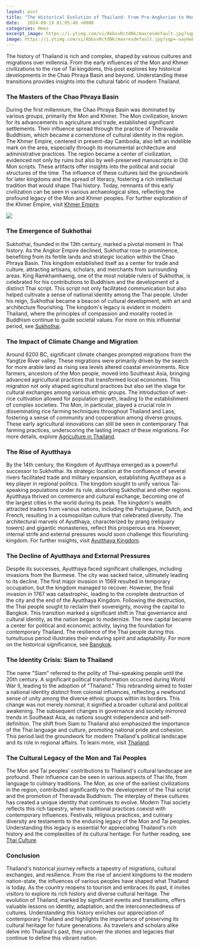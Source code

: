 ```yaml
---
layout: post
title: "The Historical Evolution of Thailand: From Pre-Angkorian to Modern Times"
date:   2024-09-19 01:05:48 +0000
categories: News
excerpt_image: https://i.ytimg.com/vi/AbbsvRctdNk/maxresdefault.jpg?sqp=-oaymwEmCIAKENAF8quKqQMa8AEB-AGQB4AC0AWKAgwIABABGBsgQyh_MA8=&amp;rs=AOn4CLCOpCamTumu6IUOaW4vI0mvVp1Juw
image: https://i.ytimg.com/vi/AbbsvRctdNk/maxresdefault.jpg?sqp=-oaymwEmCIAKENAF8quKqQMa8AEB-AGQB4AC0AWKAgwIABABGBsgQyh_MA8=&amp;rs=AOn4CLCOpCamTumu6IUOaW4vI0mvVp1Juw
---
```


The history of Thailand is rich and complex, shaped by various cultures and migrations over millennia. From the early influences of the Mon and Khmer civilizations to the rise of Tai kingdoms, this post explores key historical developments in the Chao Phraya Basin and beyond. Understanding these transitions provides insights into the cultural fabric of modern Thailand.
### The Masters of the Chao Phraya Basin
During the first millennium, the Chao Phraya Basin was dominated by various groups, primarily the Mon and Khmer. The Mon civilization, known for its advancements in agriculture and trade, established significant settlements. Their influence spread through the practice of Theravada Buddhism, which became a cornerstone of cultural identity in the region. The Khmer Empire, centered in present-day Cambodia, also left an indelible mark on the area, especially through its monumental architecture and administrative practices.
The region became a center of civilization, evidenced not only by ruins but also by well-preserved manuscripts in Old Mon scripts. These artifacts offer insights into the political and social structures of the time. The influence of these cultures laid the groundwork for later kingdoms and the spread of literacy, fostering a rich intellectual tradition that would shape Thai history. Today, remnants of this early civilization can be seen in various archaeological sites, reflecting the profound legacy of the Mon and Khmer peoples. For further exploration of the Khmer Empire, visit [Khmer Empire](https://us.edu.vn/en/Khmer_Empire).

![](https://i.ytimg.com/vi/AbbsvRctdNk/maxresdefault.jpg?sqp=-oaymwEmCIAKENAF8quKqQMa8AEB-AGQB4AC0AWKAgwIABABGBsgQyh_MA8=&amp;rs=AOn4CLCOpCamTumu6IUOaW4vI0mvVp1Juw)
### The Emergence of Sukhothai
Sukhothai, founded in the 13th century, marked a pivotal moment in Thai history. As the Angkor Empire declined, Sukhothai rose to prominence, benefiting from its fertile lands and strategic location within the Chao Phraya Basin. This kingdom established itself as a center for trade and culture, attracting artisans, scholars, and merchants from surrounding areas.
King Ramkhamhaeng, one of the most notable rulers of Sukhothai, is celebrated for his contributions to Buddhism and the development of a distinct Thai script. This script not only facilitated communication but also helped cultivate a sense of national identity among the Thai people. Under his reign, Sukhothai became a beacon of cultural development, with art and architecture flourishing. The kingdom's legacy is evident in modern Thailand, where the principles of compassion and morality rooted in Buddhism continue to guide societal values. For more on this influential period, see [Sukhothai](https://us.edu.vn/en/Sukhothai).
### The Impact of Climate Change and Migration
Around 6200 BC, significant climate changes prompted migrations from the Yangtze River valley. These migrations were primarily driven by the search for more arable land as rising sea levels altered coastal environments. Rice farmers, ancestors of the Mon people, moved into Southeast Asia, bringing advanced agricultural practices that transformed local economies. 
This migration not only shaped agricultural practices but also set the stage for cultural exchanges among various ethnic groups. The introduction of wet-rice cultivation allowed for population growth, leading to the establishment of complex societies. The Mon, in particular, played a crucial role in disseminating rice farming techniques throughout Thailand and Laos, fostering a sense of community and cooperation among diverse groups. These early agricultural innovations can still be seen in contemporary Thai farming practices, underscoring the lasting impact of these migrations. For more details, explore [Agriculture in Thailand](https://us.edu.vn/en/Agriculture_in_Thailand).
### The Rise of Ayutthaya
By the 14th century, the Kingdom of Ayutthaya emerged as a powerful successor to Sukhothai. Its strategic location at the confluence of several rivers facilitated trade and military expansion, establishing Ayutthaya as a key player in regional politics. The kingdom sought to unify various Tai-speaking populations under its rule, absorbing Sukhothai and other regions.
Ayutthaya thrived on commerce and cultural exchange, becoming one of the largest cities in the world during its peak. The kingdom's wealth attracted traders from various nations, including the Portuguese, Dutch, and French, resulting in a cosmopolitan culture that celebrated diversity. The architectural marvels of Ayutthaya, characterized by prang (reliquary towers) and gigantic monasteries, reflect this prosperous era. However, internal strife and external pressures would soon challenge this flourishing kingdom. For further insights, visit [Ayutthaya Kingdom](https://us.edu.vn/en/Ayutthaya).
### The Decline of Ayutthaya and External Pressures
Despite its successes, Ayutthaya faced significant challenges, including invasions from the Burmese. The city was sacked twice, ultimately leading to its decline. The first major invasion in 1569 resulted in temporary occupation, but the kingdom managed to recover. However, the final invasion in 1767 was catastrophic, leading to the complete destruction of the city and the end of the Ayutthaya Kingdom.
Following the destruction, the Thai people sought to reclaim their sovereignty, moving the capital to Bangkok. This transition marked a significant shift in Thai governance and cultural identity, as the nation began to modernize. The new capital became a center for political and economic activity, laying the foundation for contemporary Thailand. The resilience of the Thai people during this tumultuous period illustrates their enduring spirit and adaptability. For more on the historical significance, see [Bangkok](https://us.edu.vn/en/Bangkok).
### The Identity Crisis: Siam to Thailand
The name "Siam" referred to the polity of Thai-speaking people until the 20th century. A significant political transformation occurred during World War II, leading to the adoption of "Thailand." This rebranding aimed to foster a national identity distinct from colonial influences, reflecting a newfound sense of unity among the diverse ethnic groups within its borders.
This change was not merely nominal; it signified a broader cultural and political awakening. The subsequent changes in governance and society mirrored trends in Southeast Asia, as nations sought independence and self-definition. The shift from Siam to Thailand also emphasized the importance of the Thai language and culture, promoting national pride and cohesion. This period laid the groundwork for modern Thailand's political landscape and its role in regional affairs. To learn more, visit [Thailand](https://us.edu.vn/en/Thailand).
### The Cultural Legacy of the Mon and Tai Peoples
The Mon and Tai peoples' contributions to Thailand's cultural landscape are profound. Their influence can be seen in various aspects of Thai life, from language to culinary traditions. The Mon, as one of the earliest civilizations in the region, contributed significantly to the development of the Thai script and the promotion of Theravada Buddhism.
The interplay of these cultures has created a unique identity that continues to evolve. Modern Thai society reflects this rich tapestry, where traditional practices coexist with contemporary influences. Festivals, religious practices, and culinary diversity are testaments to the enduring legacy of the Mon and Tai peoples. Understanding this legacy is essential for appreciating Thailand's rich history and the complexities of its cultural heritage. For further reading, see [Thai Culture](https://us.edu.vn/en/Culture_of_Thailand).
### Conclusion
Thailand's historical journey reflects a tapestry of migrations, cultural exchanges, and resilience. From the rise of ancient kingdoms to the modern nation-state, the influences of various peoples have shaped what Thailand is today. As the country reopens to tourism and embraces its past, it invites visitors to explore its rich history and diverse cultural heritage.
The evolution of Thailand, marked by significant events and transitions, offers valuable lessons on identity, adaptation, and the interconnectedness of cultures. Understanding this history enriches our appreciation of contemporary Thailand and highlights the importance of preserving its cultural heritage for future generations. As travelers and scholars alike delve into Thailand's past, they uncover the stories and legacies that continue to define this vibrant nation.